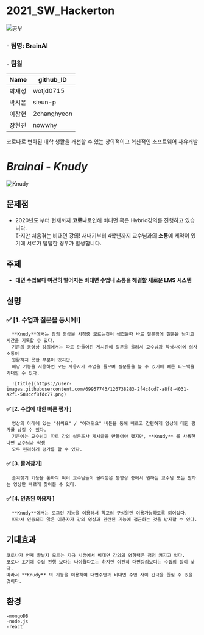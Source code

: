 # 2021_SW_Hackerton   
![공부](https://user-images.githubusercontent.com/69957743/126737523-4f9aa2df-e0b2-433e-96ae-7472722a1428.PNG)

### - 팀명: BrainAI
### - 팀원
|Name|github_ID|
|------|------|
|박재성|wotjd0715|
|박시은|sieun-p|
|이창현|2changhyeon|
|장현진|nowwhy|

코로나로 변화된 대학 생활을 개선할 수 있는 창의적이고 혁신적인 소프트웨어 자유개발
# _Brainai_ - _Knudy_
![Knudy](https://user-images.githubusercontent.com/69957743/126726581-b4e54a3d-e8b2-409c-8ef3-67808093f148.PNG)   

## 문제점
- 2020년도 부터 현재까지 **코로나**로인해 비대면 혹은 Hybrid강의를 진행하고 있습니다.   
하지만 처음겪는 비대면 강의! 새내기부터 4학년까지 교수님과의 **소통**에 제약이 있기에 서로가 답답한 경우가 발생합니다.

## 주제
- **대면 수업보다 여전히 떨어지는 비대면 수업내 소통을 해결할 새로운 LMS 시스템**

## 설명

 ### ✅ [1. 수업과 질문을 동시에!]   
      **Knudy**에서는 강의 영상을 시청중 모르는것이 생겼을때 바로 질문창에 질문을 남기고 시간을 기록할 수 있다.       
      기존의 동영상 강의에서는 따로 만들어진 게시판에 질문을 올려서 교수님과 학생사이에 의사소통이
      원활하지 못한 부분이 있지만,   
      해당 기능을 사용하면 모든 사용자가 수업을 들으며 질문들을 볼 수 있기에 빠른 피드백을 기대할 수 있다.
      
      ![title](https://user-images.githubusercontent.com/69957743/126738283-2f4c8cd7-a8f8-4031-a2f1-588ccf8fdc77.png)
 
 
 #### ✅ [2. 수업에 대한 빠른 평가 ]   
      영상의 아래에 있는 "쉬워요" / "어려워요" 버튼을 통해 빠르고 간편하게 영상에 대한 평가를 남길 수 있다.
      기존에는 교수님이 따로 강의 설문조사 게시글을 만들어야 했지만, **Knudy** 를 사용한다면 교수님과 학생
      모두 편리하게 평가를 할 수 있다.
 
 
 #### ✅ [3. 즐겨찾기]   
      즐겨찾기 기능을 통하여 여러 교수님들이 올려놓은 동영상 중에서 원하는 교수님 또는 원하는 영상만 빠르게 찾아볼 수 있다.
     
 
 #### ✅ [4. 인증된 이용자 ]  
      **Knudy**에서는 로그인 기능을 이용해서 학교의 구성원만 이용가능하도록 되어있다.
      따라서 인증되지 않은 이용자가 강의 영상과 관련된 기능에 접근하는 것을 방지할 수 있다.
     
    
    
 ## 기대효과
    코로나가 언제 끝날지 모르는 지금 시점에서 비대면 강의의 영향력은 점점 커지고 있다.
    코로나 초기에 수업 진행 보다는 나아졌다고는 하지만 여전히 대면강의보다는 수업의 질이 낮다.
    따라서 **Knudy** 의 기능을 이용하여 대면수업과 비대면 수업 사이 간극을 좁힐 수 있을 것이다.
    
    
 ## 환경
    -mongoDB
    -node.js
    -react
    
    
